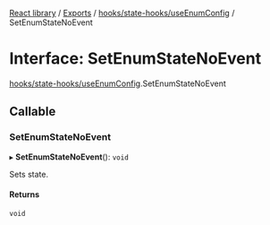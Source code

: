[React library](../index.md) / [Exports](../modules.md) / [hooks/state-hooks/useEnumConfig](../modules/hooks_state_hooks_useEnumConfig.md) / SetEnumStateNoEvent

# Interface: SetEnumStateNoEvent

[hooks/state-hooks/useEnumConfig](../modules/hooks_state_hooks_useEnumConfig.md).SetEnumStateNoEvent

## Callable

### SetEnumStateNoEvent

▸ **SetEnumStateNoEvent**(): `void`

Sets state.

#### Returns

`void`
